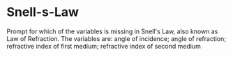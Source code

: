 # Snell-s-Law
Prompt for which of the variables is missing in Snell's Law, also known as Law of Refraction.
The variables are: angle of incidence; angle of refraction; refractive index of first medium; refractive index of second medium

